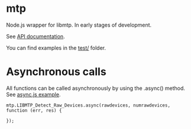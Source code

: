 mtp
=========

Node.js wrapper for libmtp. In early stages of development.

See [API documentation](https://rawgit.com/panuhorsmalahti/mtp/master/doc/index.html).

You can find examples in the [test/](https://github.com/panuhorsmalahti/mtp/tree/master/test) folder.

Asynchronous calls
==================

All functions can be called asynchronously by using the .async() method. See [async.js example](https://github.com/panuhorsmalahti/mtp/blob/master/test/detect.js).

```
mtp.LIBMTP_Detect_Raw_Devices.async(rawdevices, numrawdevices, function (err, res) {

});
``` 